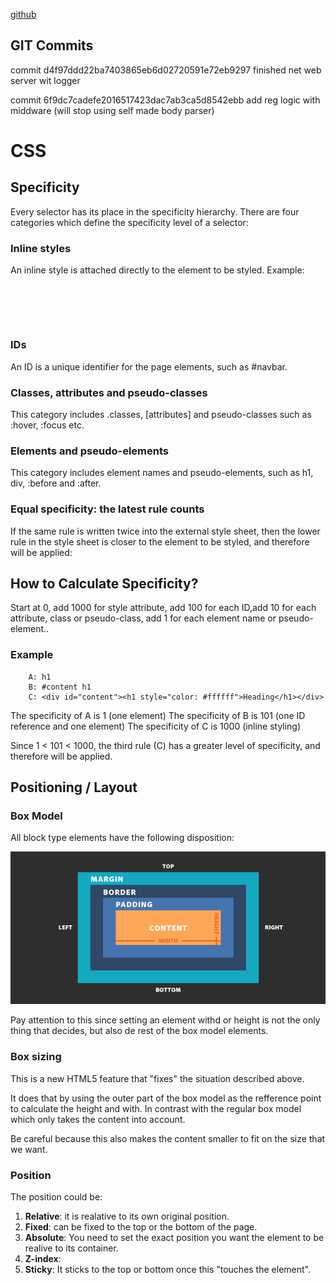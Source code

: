 [github](https://github.com/lichab)

## GIT Commits

commit d4f97ddd22ba7403865eb6d02720591e72eb9297 finished net web server wit logger

commit 6f9dc7cadefe2016517423dac7ab3ca5d8542ebb add reg logic with middware (will stop using self made body parser)

# CSS

## Specificity

Every selector has its place in the specificity hierarchy. There are four categories which define the specificity level of a selector:

### Inline styles

An inline style is attached directly to the element to be styled. Example: <h1 style="color: #ffffff;">.

### IDs

An ID is a unique identifier for the page elements, such as #navbar.

### Classes, attributes and pseudo-classes

This category includes .classes, [attributes] and pseudo-classes such as :hover, :focus etc.

### Elements and pseudo-elements

This category includes element names and pseudo-elements, such as h1, div, :before and :after.

### Equal specificity: the latest rule counts

If the same rule is written twice into the external style sheet, then the lower rule in the style sheet is closer to the element to be styled, and therefore will be applied:

## How to Calculate Specificity?

Start at 0, add 1000 for style attribute, add 100 for each ID,add 10 for each attribute, class or pseudo-class, add 1 for each element name or pseudo-element..

### Example

```
    A: h1
    B: #content h1
    C: <div id="content"><h1 style="color: #ffffff">Heading</h1></div>
```

The specificity of A is 1 (one element)
The specificity of B is 101 (one ID reference and one element)
The specificity of C is 1000 (inline styling)

Since 1 < 101 < 1000, the third rule (C) has a greater level of specificity, and therefore will be applied.

## Positioning / Layout

### Box Model

All block type elements have the following disposition:

![atl box-model](./images/box-model.png)

Pay attention to this since setting an element withd or height is not the only thing that decides, but also de rest of the box model elements.

### Box sizing

This is a new HTML5 feature that "fixes" the situation described above.

It does that by using the outer part of the box model as the refference point to calculate the height and with. In contrast with the regular box model which only takes the content into account.

Be careful because this also makes the content smaller to fit on the size that we want.

### Position

The position could be:

1. <strong>Relative</strong>: it is realative to its own original position.
2. <strong>Fixed</strong>: can be fixed to the top or the bottom of the page.
3. <strong>Absolute</strong>: You need to set the exact position you want the element to be realive to its container.
4. <strong>Z-index</strong>:
5. <strong>Sticky</strong>: It sticks to the top or bottom once this "touches the element".
